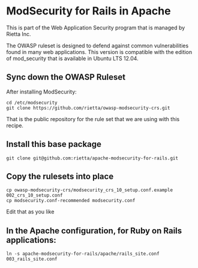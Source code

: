 # ModSecurity for Rails in Apache

This is part of the Web Application Security program that is managed by Rietta Inc.

The OWASP ruleset is designed to defend against common vulnerabilities found in many web applications. This version is compatible with the edition of mod_security that is available in Ubuntu LTS 12.04.

## Sync down the OWASP Ruleset

After installing ModSecurity:

```
cd /etc/modsecurity
git clone https://github.com/rietta/owasp-modsecurity-crs.git
```

That is the public repository for the rule set that we are using with this recipe.

## Install this base package

```
git clone git@github.com:rietta/apache-modsecurity-for-rails.git
```


## Copy the rulesets into place

```
cp owasp-modsecurity-crs/modsecurity_crs_10_setup.conf.example  002_crs_10_setup.conf
cp modsecurity.conf-recommended modsecurity.conf
```

Edit that as you like

## In the Apache configuration, for Ruby on Rails applications:

```
ln -s apache-modsecurity-for-rails/apache/rails_site.conf 003_rails_site.conf
```